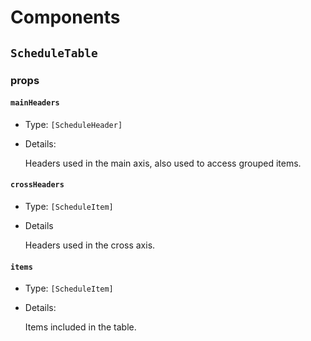 # Components

## `ScheduleTable`

### props
#### `mainHeaders`
- Type: `[ScheduleHeader]`
- Details:

  Headers used in the main axis, also used to access grouped items.

#### `crossHeaders`
- Type: `[ScheduleItem]`
- Details

  Headers used in the cross axis.

#### `items`
- Type: `[ScheduleItem]`
- Details:

  Items included in the table.
